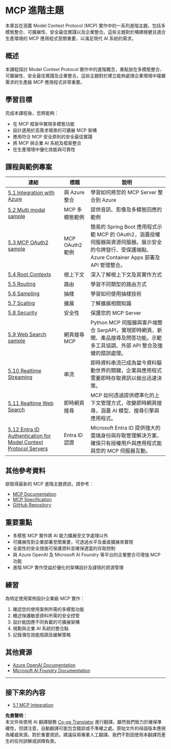 <!--
CO_OP_TRANSLATOR_METADATA:
{
  "original_hash": "b96f2864e0bcb6fae9b4926813c3feb1",
  "translation_date": "2025-06-26T13:42:20+00:00",
  "source_file": "05-AdvancedTopics/README.md",
  "language_code": "mo"
}
-->
# MCP 進階主題

本章旨在涵蓋 Model Context Protocol (MCP) 實作中的一系列進階主題，包括多模態整合、可擴展性、安全最佳實踐以及企業整合。這些主題對於構建穩健且適合生產環境的 MCP 應用程式至關重要，以滿足現代 AI 系統的需求。

## 概述

本課程探討 Model Context Protocol 實作中的進階概念，重點放在多模態整合、可擴展性、安全最佳實踐及企業整合。這些主題對於建立能夠處理企業環境中複雜需求的生產級 MCP 應用程式非常重要。

## 學習目標

完成本課程後，您將能夠：

- 在 MCP 框架中實現多模態功能
- 設計適用於高需求場景的可擴展 MCP 架構
- 應用符合 MCP 安全原則的安全最佳實踐
- 將 MCP 與企業 AI 系統及框架整合
- 在生產環境中優化效能與可靠性

## 課程與範例專案

| 連結 | 標題 | 說明 |
|------|-------|-------------|
| [5.1 Integration with Azure](./mcp-integration/README.md) | 與 Azure 整合 | 學習如何將您的 MCP Server 整合到 Azure |
| [5.2 Multi modal sample](./mcp-multi-modality/README.md) | MCP 多模態範例 | 提供音訊、影像及多模態回應的範例 |
| [5.3 MCP OAuth2 sample](../../../05-AdvancedTopics/mcp-oauth2-demo) | MCP OAuth2 範例 | 簡易的 Spring Boot 應用程式示範 MCP 的 OAuth2，涵蓋授權伺服器與資源伺服器。展示安全的令牌發行、受保護端點、Azure Container Apps 部署及 API 管理整合。 |
| [5.4 Root Contexts](./mcp-root-contexts/README.md) | 根上下文 | 深入了解根上下文及其實作方式 |
| [5.5 Routing](./mcp-routing/README.md) | 路由 | 學習不同類型的路由方式 |
| [5.6 Sampling](./mcp-sampling/README.md) | 抽樣 | 學習如何使用抽樣技術 |
| [5.7 Scaling](./mcp-scaling/README.md) | 擴展 | 了解擴展相關知識 |
| [5.8 Security](./mcp-security/README.md) | 安全性 | 保護您的 MCP Server |
| [5.9 Web Search sample](./web-search-mcp/README.md) | 網頁搜尋 MCP | Python MCP 伺服器與客戶端整合 SerpAPI，實現即時網頁、新聞、產品搜尋及問答功能。示範多工具協調、外部 API 整合及強健的錯誤處理。 |
| [5.10 Realtime Streaming](./mcp-realtimestreaming/README.md) | 串流 | 即時資料串流已成為當今資料驅動世界的關鍵，企業與應用程式需要即時存取資訊以做出迅速決策。 |
| [5.11 Realtime Web Search](./mcp-realtimesearch/README.md) | 即時網頁搜尋 | MCP 如何透過提供標準化的上下文管理方式，改變即時網頁搜尋，涵蓋 AI 模型、搜尋引擎與應用程式。 |
| [5.12  Entra ID Authentication for Model Context Protocol Servers](./mcp-security-entra/README.md) | Entra ID 認證 | Microsoft Entra ID 提供強大的雲端身份與存取管理解決方案，確保只有授權用戶與應用程式能與您的 MCP 伺服器互動。 |

## 其他參考資料

欲取得最新的 MCP 進階主題資訊，請參考：
- [MCP Documentation](https://modelcontextprotocol.io/)
- [MCP Specification](https://spec.modelcontextprotocol.io/)
- [GitHub Repository](https://github.com/modelcontextprotocol)

## 重要重點

- 多模態 MCP 實作將 AI 能力擴展至文字處理以外
- 可擴展性對企業部署至關重要，可透過水平及垂直擴展來實現
- 全面性的安全措施可保護資料並確保適當的存取控制
- 與 Azure OpenAI 及 Microsoft AI Foundry 等平台的企業整合可增強 MCP 功能
- 進階 MCP 實作受益於優化的架構設計及謹慎的資源管理

## 練習

為特定使用案例設計企業級 MCP 實作：

1. 確認您的使用案例所需的多模態功能
2. 概述保護敏感資料所需的安全控管
3. 設計能因應不同負載的可擴展架構
4. 規劃與企業 AI 系統的整合點
5. 記錄潛在效能瓶頸及緩解策略

## 其他資源

- [Azure OpenAI Documentation](https://learn.microsoft.com/en-us/azure/ai-services/openai/)
- [Microsoft AI Foundry Documentation](https://learn.microsoft.com/en-us/ai-services/)

---

## 接下來的內容

- [5.1 MCP Integration](./mcp-integration/README.md)

**免責聲明**：  
本文件係使用 AI 翻譯服務 [Co-op Translator](https://github.com/Azure/co-op-translator) 進行翻譯。雖然我們致力於確保準確性，但請注意，自動翻譯可能包含錯誤或不準確之處。原始文件的母語版本應視為權威來源。對於重要資訊，建議採用專業人工翻譯。我們不對因使用本翻譯而產生的任何誤解或誤釋負責。